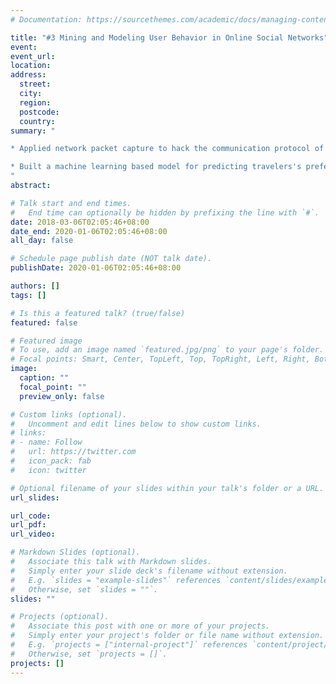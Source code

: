 ```yaml
---
# Documentation: https://sourcethemes.com/academic/docs/managing-content/

title: "#3 Mining and Modeling User Behavior in Online Social Networks"
event:
event_url:
location:
address:
  street:
  city:
  region:
  postcode:
  country:
summary: "

* Applied network packet capture to hack the communication protocol of a widely used Location-Based Social Application (LBSA) Swarm and collected more than 33 million check-ins of 20 thousand users. Performed data processing and analysis.

* Built a machine learning based model for predicting travelers's preferences for check-in venue types. 
"
abstract:

# Talk start and end times.
#   End time can optionally be hidden by prefixing the line with `#`.
date: 2018-03-06T02:05:46+08:00
date_end: 2020-01-06T02:05:46+08:00
all_day: false

# Schedule page publish date (NOT talk date).
publishDate: 2020-01-06T02:05:46+08:00

authors: []
tags: []

# Is this a featured talk? (true/false)
featured: false

# Featured image
# To use, add an image named `featured.jpg/png` to your page's folder. 
# Focal points: Smart, Center, TopLeft, Top, TopRight, Left, Right, BottomLeft, Bottom, BottomRight.
image:
  caption: ""
  focal_point: ""
  preview_only: false

# Custom links (optional).
#   Uncomment and edit lines below to show custom links.
# links:
# - name: Follow
#   url: https://twitter.com
#   icon_pack: fab
#   icon: twitter

# Optional filename of your slides within your talk's folder or a URL.
url_slides:

url_code:
url_pdf:
url_video:

# Markdown Slides (optional).
#   Associate this talk with Markdown slides.
#   Simply enter your slide deck's filename without extension.
#   E.g. `slides = "example-slides"` references `content/slides/example-slides.md`.
#   Otherwise, set `slides = ""`.
slides: ""

# Projects (optional).
#   Associate this post with one or more of your projects.
#   Simply enter your project's folder or file name without extension.
#   E.g. `projects = ["internal-project"]` references `content/project/deep-learning/index.md`.
#   Otherwise, set `projects = []`.
projects: []
---
```

